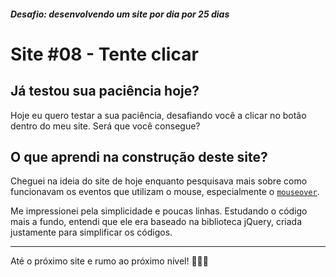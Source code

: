 ##### Desafio: desenvolvendo um site por dia por 25 dias

# Site #08 - Tente clicar

## Já testou sua paciência hoje?

Hoje eu quero testar a sua paciência, desafiando você a clicar no botão dentro do meu site. Será que você consegue?

## O que aprendi na construção deste site?

Cheguei na ideia do site de hoje enquanto pesquisava mais sobre como funcionavam os eventos que utilizam o mouse, especialmente o [`mouseover`](https://developer.mozilla.org/pt-BR/docs/Web/API/Element/mouseover_event).

Me impressionei pela simplicidade e poucas linhas. Estudando o código mais a fundo, entendi que ele era baseado na biblioteca jQuery, criada justamente para simplificar os códigos.

---

Até o próximo site e rumo ao próximo nível! 💜💜💜
